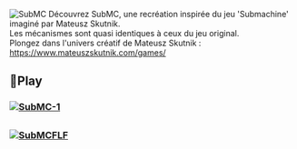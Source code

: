 ![SubMC](https://github.com/HyenaWave/SubMC/assets/71622536/1febc80d-a5cb-4079-b6ce-a2c9bf50c6ea)
Découvrez SubMC, une recréation inspirée du jeu 'Submachine' imaginé par Mateusz Skutnik.  
Les mécanismes sont quasi identiques à ceux du jeu original.  
Plongez dans l'univers créatif de Mateusz Skutnik : https://www.mateuszskutnik.com/games/  



## 💾Play
### [![SubMC-1](https://i.imgur.com/Z7qWyA7.png)](https://github.com/HyenaWave/SubMC/blob/SubMC/SubMC%201)
##
### [![SubMCFLF](https://i.imgur.com/pgzIjEF.png)](https://github.com/HyenaWave/SubMC/releases/tag/V1.0.0)
